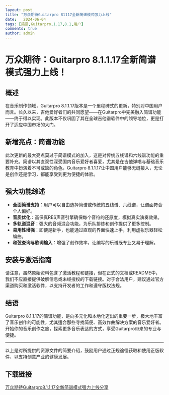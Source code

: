 ```yaml
---
layout: post
title: "万众期待Guitarpro 81117全新简谱模式强力上线"
date:   2024-06-04
tags: [简谱,Guitarpro,1.17,8.1,用户]
comments: true
author: admin
---
```

# 万众期待：Guitarpro 8.1.1.17全新简谱模式强力上线！

## 概述

在音乐制作领域，Guitarpro 8.1.1.17版本是一个里程碑式的更新，特别对中国用户而言。长久以来，吉他爱好者们的共同愿望——在Guitarpro中完美融入简谱功能——终于得以实现。此版本不仅巩固了其在全球吉他谱软件中的领导地位，更是打开了适应中国市场的大门。

## 新增亮点：简谱功能

此次更新的最大亮点莫过于简谱模式的加入，这是对传统五线谱和六线谱功能的重要补充。简谱以其直观性深受国内音乐爱好者喜爱，尤其是在吉他弹唱与基础音乐教育中扮演着不可或缺的角色。Guitarpro 8.1.1.17让中国用户能够无缝接入，无论是创作还是学习，都能享受到更为便捷的体验。

## 强大功能综述

- **全面简谱支持**：用户可以自由选择简谱或传统的五线谱、六线谱，让谱面符合个人偏好。
- **音质优化**：高保真RES声音引擎确保每个音符的还原度，模拟真实演奏效果。
- **多轨道混音**：强大的音频混合功能，为乐队排练和创作提供了更多控制。
- **易用性增强**：即便是新手，也能通过直观的界面快速上手，利用虚拟乐器轻松编曲。
- **和弦查询与歌词输入**：增强了创作效率，让编写的乐谱既专业又易于理解。

## 安装与激活指南

请注意，虽然原始资料包含了激活教程和链接，但在正式的文档或README中，我们不应直接提供破解信息或未经授权的下载链接。对于合法用户，建议通过官方渠道购买和激活软件，以支持开发者的工作和遵守版权法规。

## 结语

Guitarpro 8.1.1.17的简谱功能，是向多元化和本地化迈出的重要一步，极大地丰富了音乐创作的可能性，尤其适合那些寻找简便、高效作曲解决方案的音乐爱好者。开始你的音乐创作之旅，探索更多音乐表达的方式，享受Guitarpro带来的专业与便捷。

---

以上是对所提供的资源文件的简要介绍，鼓励用户通过正规途径获取和使用正版软件，以支持创意产业的健康发展。

## 下载链接

[万众期待Guitarpro8.1.1.17全新简谱模式强力上线分享](https://pan.quark.cn/s/49c5808e91d4)